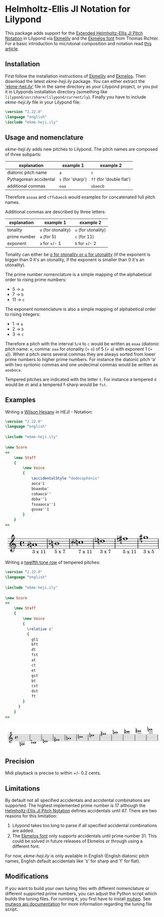 # Helmholtz-Ellis JI Notation for Lilypond

This package adds support for the [Extended Helmholtz-Ellis JI Pitch Notation](https://marsbat.space/pdfs/notation.pdf) in Lilypond via [Ekmelily](http://www.ekmelic-music.org/en/extra/ekmelily.htm) and the [Ekmelos font](http://www.ekmelic-music.org/en/extra/ekmelos.htm) from Thomas Richter.
For a basic introduction to microtonal composition and notation read [this article](https://marsbat.space/pdfs/JI.pdf).

## Installation

First follow the installation instructions of [Ekmelily](http://www.ekmelic-music.org/en/extra/ekmelily.htm#Installation) and [Ekmelos](http://www.ekmelic-music.org/en/extra/ekmelos.htm#Installation).
Then download the latest _ekme-heji.ily_ package.
You can either extract the ['ekme-heji.ily'](https://github.com/levinericzimmermann/ekme-heji.ily/blob/master/ekme-heji/ekme-heji.ily) file in the same directory as your Lilypond project, or you put it in Lilyponds installation directory (something like `lilypond/usr/share/lilypond/current/ly`).
Finally you have to include _ekme-heji.ily_ file in your Lilypond file:

```lilypond
\version "2.22.0"
\language "english"
\include "ekme-heji.ily"
```

## Usage and nomenclature

_ekme-heji.ily_ adds new pitches to Lilypond.
The pitch names are composed of three subparts:

| explanation | example 1 | example 2 |
| --------------- | --------------- | --------------- |
| diatonic pitch name | `a` | `c` |
| Pythagorean accidental | `s` (for 'sharp') | `ff` (for 'double flat')|
| additional commas | `oaa` | `ubaocb` |

Therefore `asoaa` and `cffubaocb` would examples for concatenated full pitch names.

Additional commas are described by three letters:

| explanation | example 1 | example 2 |
| --------------- | --------------- | --------------- |
| tonality | `o` (for otonality) | `u` (for utonality) |
| prime number | `a` (for 5) | `c` (for 11) |
| exponent | `a` for +/- 1 | `b` for +/- 2 |

Tonality can either be [o for otonality or u for utonality](https://en.wikipedia.org/wiki/Otonality_and_Utonality) (if the exponent is bigger than 0 it's an otonality, if the exponent is smaller than 0 it's an utonality).

The prime number nomenclature is a simple mapping of the alphabetical order to rising prime numbers:

- 5 -> `a`
- 7 -> `b`
- 11 -> `c`

The exponent nomenclature is also a simple mapping of alphabetical order to rising integers:

- 1 -> `a`
- 2 -> `b`
- 3 -> `c`

Therefore a pitch with the interval `5/4` to `c` would be written as `eoaa` (diatonic pitch name: `e`, comma: `oaa` for otonality (= `o`) of 5 (= `a`) with exponent 1 (= `a`)).
When a pitch owns several commas they are always sorted from lower prime numbers to higher prime numbers.
For instance the diatonic pitch 'a' with two syntonic commas and one undecimal commas would be written as `aoaboca`.

Tempered pitches are indicated with the letter `t`.
For instance a tempered `d` would be `dt` and a tempered f-sharp would be `fst`.

## Examples

Writing a [Wilson Hexany](http://anaphoria.com/wilsoncps.html) in HEJI - Notation:

```lilypond
\version "2.22.0"
\language "english"

\include "ekme-heji.ily"

\new Score
<<
    \new Staff
    {
        \new Voice
        {
            \accidentalStyle "dodecaphonic"
            aoca'1
            boaaoba'
            cobaoca''
            doba''1
            fsoaaoca''1
            gsoaa''1
        }
    }
>>
```

![wilson](examples/wilson_hexany.png)


Writing a [twelfth tone row](https://en.wikipedia.org/wiki/Violin_Concerto_(Berg)) of tempered pitches:

```lilypond
\version "2.22.0"
\language "english"

\include "ekme-heji.ily"

\new Score
<<
    \new Staff
    {
        \new Voice
        {
          \relative c'
          {
            gt1
            bft
            dt
            fst
            at
            ct
            et
            gst
            bt
            cst
            dst
            ft
        }
      }
    }
>>
```

![berg](examples/berg_violin_concerto.png)

## Precision

Midi playback is precise to within +/- 0.2 cents.

## Limitations

By default not all specified accidentals and accidental combinations are supported.
The highest implemented prime number is 17 although the [Helmholtz-Ellis JI Pitch Notation](https://marsbat.space/pdfs/notation.pdf) defines accidentals until 47.
There are two reasons for this limitation:

1. Lilypond takes too long to parse if all specified accidental combinations are added.
2. The [Ekmelos font](http://www.ekmelic-music.org/en/extra/ekmelos.htm) only supports accidentals until prime number 31. This could be solved in future releases of Ekmelos or through using a different font.

For now, _ekme-heji.ily_ is only available in English (English diatonic pitch names, English default accidentals like 's' for sharp and 'f' for flat).

## Modifications

If you want to build your own tuning files with different nomenclature or different supported prime numbers, you can adjust the Python script which builds the tuning files.
For running it, you first have to install [mutwo](https://github.com/mutwo-org/mutwo).
See [mutwos api documentation](https://mutwo.readthedocs.io/en/latest/mutwo/converters/frontends/mutwo.converters.frontends.ekmelily.html#module-mutwo.converters.frontends.ekmelily) for more information regarding the tuning file script.
